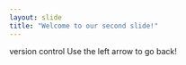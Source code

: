 ```yaml
---
layout: slide
title: "Welcome to our second slide!"
---
```

version control
Use the left arrow to go back!
